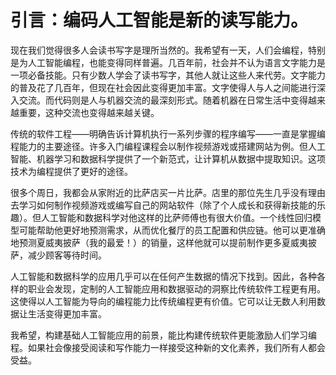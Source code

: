 # 引言：编码人工智能是新的读写能力。

现在我们觉得很多人会读书写字是理所当然的。我希望有一天，人们会编程，特别是为人工智能编程，也能变得同样普遍。几百年前，社会并不认为语言文字能力是一项必备技能。只有少数人学会了读书写字，其他人就让这些人来代劳。文字能力的普及花了几百年，但现在社会因此变得更加丰富。文字使得人与人之间能进行深入交流。而代码则是人与机器交流的最深刻形式。随着机器在日常生活中变得越来越重要，这种交流也变得越来越关键。

传统的软件工程——明确告诉计算机执行一系列步骤的程序编写——一直是掌握编程能力的主要途径。许多入门编程课程会以制作视频游戏或搭建网站为例。但人工智能、机器学习和数据科学提供了一个新范式，让计算机从数据中提取知识。这项技术为编程提供了更好的途径。

很多个周日，我都会从家附近的比萨店买一片比萨。店里的那位先生几乎没有理由去学习如何制作视频游戏或编写自己的网站软件（除了个人成长和获得新技能的乐趣）。但人工智能和数据科学对他这样的比萨师傅也有很大价值。一个线性回归模型可能帮助他更好地预测需求，从而优化餐厅的员工配置和供应链。他可以更准确地预测夏威夷披萨（我的最爱！）的销量，这样他就可以提前制作更多夏威夷披萨，减少顾客等待时间。

人工智能和数据科学的应用几乎可以在任何产生数据的情况下找到。因此，各种各样的职业会发现，定制的人工智能应用和数据驱动的洞察比传统软件工程更有用。这使得以人工智能为导向的编程能力比传统编程更有价值。它可以让无数人利用数据让生活变得更加丰富。

我希望，构建基础人工智能应用的前景，能比构建传统软件更能激励人们学习编程。如果社会像接受阅读和写作能力一样接受这种新的文化素养，我们所有人都会受益。